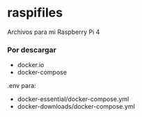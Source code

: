 # raspifiles

Archivos para mi Raspberry Pi 4

### Por descargar

- docker.io
- docker-compose

.env para:
- docker-essential/docker-compose.yml
- docker-downloads/docker-compose.yml

